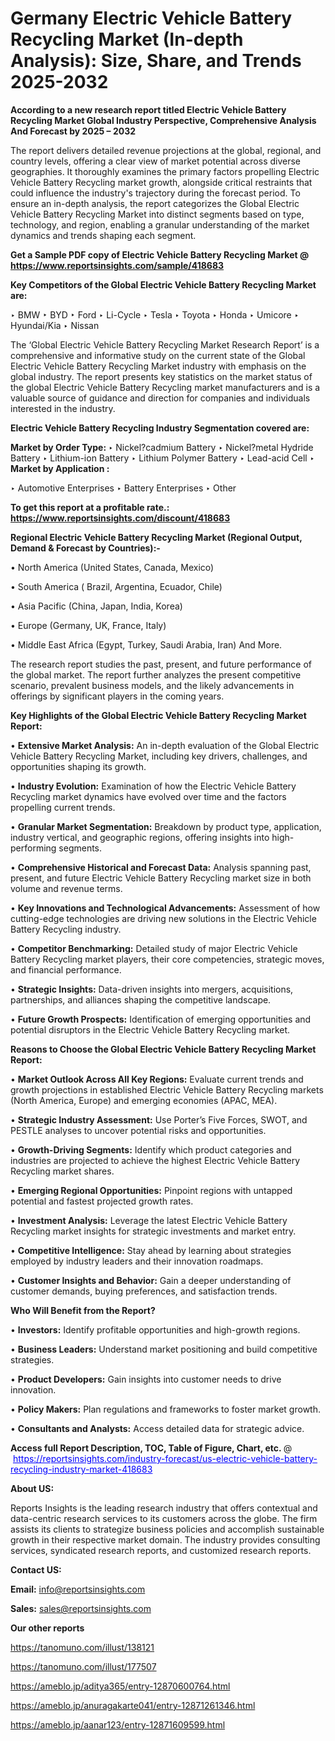 # Germany Electric Vehicle Battery Recycling Market (In-depth Analysis): Size, Share, and Trends 2025-2032

<strong>According to a new research report titled Electric Vehicle Battery Recycling Market Global Industry Perspective, Comprehensive Analysis And Forecast by 2025 – 2032</strong>

The report delivers detailed revenue projections at the global, regional, and country levels, offering a clear view of market potential across diverse geographies. It thoroughly examines the primary factors propelling Electric Vehicle Battery Recycling market growth, alongside critical restraints that could influence the industry's trajectory during the forecast period. To ensure an in-depth analysis, the report categorizes the Global Electric Vehicle Battery Recycling Market into distinct segments based on type, technology, and region, enabling a granular understanding of the market dynamics and trends shaping each segment.

<strong>Get a Sample PDF copy of Electric Vehicle Battery Recycling Market </strong><strong>@<a href=https://www.reportsinsights.com/sample/418683 style=color:#0000ff;> https://www.reportsinsights.com/sample/418683</a></strong></font>

<strong>Key Competitors of the Global Electric Vehicle Battery Recycling Market are:</strong>

‣ BMW
‣ BYD
‣ Ford
‣ Li-Cycle
‣ Tesla
‣ Toyota
‣ Honda
‣ Umicore
‣ Hyundai/Kia
‣ Nissan

The ‘Global Electric Vehicle Battery Recycling Market Research Report’ is a comprehensive and informative study on the current state of the Global Electric Vehicle Battery Recycling Market industry with emphasis on the global industry. The report presents key statistics on the market status of the global Electric Vehicle Battery Recycling market manufacturers and is a valuable source of guidance and direction for companies and individuals interested in the industry.

<strong>Electric Vehicle Battery Recycling Industry Segmentation covered are:</strong>

<strong>Market by Order Type: </strong>
‣ Nickel?cadmium Battery
‣ Nickel?metal Hydride Battery
‣ Lithium-ion Battery
‣ Lithium Polymer Battery
‣ Lead-acid Cell
‣ 
<strong>Market by Application :</strong>

‣ Automotive Enterprises
‣ Battery Enterprises
‣ Other

<strong>To get this report at a profitable rate.: <a href=https://www.reportsinsights.com/discount/418683 style=color:#0000ff;>https://www.reportsinsights.com/discount/418683</a></strong></font>

<strong>Regional Electric Vehicle Battery Recycling Market (Regional Output, Demand &amp; Forecast by Countries):-</strong>

• North America (United States, Canada, Mexico)

• South America ( Brazil, Argentina, Ecuador, Chile)

• Asia Pacific (China, Japan, India, Korea)

• Europe (Germany, UK, France, Italy)

• Middle East Africa (Egypt, Turkey, Saudi Arabia, Iran) And More.

The research report studies the past, present, and future performance of the global market. The report further analyzes the present competitive scenario, prevalent business models, and the likely advancements in offerings by significant players in the coming years.

<strong>Key Highlights of the Global Electric Vehicle Battery Recycling Market Report:</strong>

• <strong>Extensive Market Analysis:</strong> An in-depth evaluation of the Global Electric Vehicle Battery Recycling Market, including key drivers, challenges, and opportunities shaping its growth.

• <strong>Industry Evolution:</strong> Examination of how the Electric Vehicle Battery Recycling market dynamics have evolved over time and the factors propelling current trends.

• <strong>Granular Market Segmentation:</strong> Breakdown by product type, application, industry vertical, and geographic regions, offering insights into high-performing segments.

• <strong>Comprehensive Historical and Forecast Data:</strong> Analysis spanning past, present, and future Electric Vehicle Battery Recycling market size in both volume and revenue terms.

• <strong>Key Innovations and Technological Advancements:</strong> Assessment of how cutting-edge technologies are driving new solutions in the Electric Vehicle Battery Recycling industry.

• <strong>Competitor Benchmarking:</strong> Detailed study of major Electric Vehicle Battery Recycling market players, their core competencies, strategic moves, and financial performance.

• <strong>Strategic Insights:</strong> Data-driven insights into mergers, acquisitions, partnerships, and alliances shaping the competitive landscape.

• <strong>Future Growth Prospects:</strong> Identification of emerging opportunities and potential disruptors in the Electric Vehicle Battery Recycling market.

<strong>Reasons to Choose the Global Electric Vehicle Battery Recycling Market Report:</strong>

• <strong>Market Outlook Across All Key Regions:</strong> Evaluate current trends and growth projections in established Electric Vehicle Battery Recycling markets (North America, Europe) and emerging economies (APAC, MEA).

• <strong>Strategic Industry Assessment:</strong> Use Porter’s Five Forces, SWOT, and PESTLE analyses to uncover potential risks and opportunities.

• <strong>Growth-Driving Segments:</strong> Identify which product categories and industries are projected to achieve the highest Electric Vehicle Battery Recycling market shares.

• <strong>Emerging Regional Opportunities:</strong> Pinpoint regions with untapped potential and fastest projected growth rates.

• <strong>Investment Analysis:</strong> Leverage the latest Electric Vehicle Battery Recycling market insights for strategic investments and market entry.

• <strong>Competitive Intelligence:</strong> Stay ahead by learning about strategies employed by industry leaders and their innovation roadmaps.

• <strong>Customer Insights and Behavior:</strong> Gain a deeper understanding of customer demands, buying preferences, and satisfaction trends.

<strong>Who Will Benefit from the Report?</strong>

• <strong>Investors:</strong> Identify profitable opportunities and high-growth regions.

• <strong>Business Leaders:</strong> Understand market positioning and build competitive strategies.

• <strong>Product Developers:</strong> Gain insights into customer needs to drive innovation.

• <strong>Policy Makers:</strong> Plan regulations and frameworks to foster market growth.

• <strong>Consultants and Analysts:</strong> Access detailed data for strategic advice.
</ul>
<strong>Access full Report Description, TOC, Table of Figure, Chart, etc. </strong>@  <a href=https://reportsinsights.com/industry-forecast/us-electric-vehicle-battery-recycling-industry-market-418683 style=color:#0000ff;>https://reportsinsights.com/industry-forecast/us-electric-vehicle-battery-recycling-industry-market-418683</a></font>

<strong><strong>About US</strong>:</strong>

Reports Insights is the leading research industry that offers contextual and data-centric research services to its customers across the globe. The firm assists its clients to strategize business policies and accomplish sustainable growth in their respective market domain. The industry provides consulting services, syndicated research reports, and customized research reports.

<strong>Contact US:</strong>

<p class=""""><b>Email:</b> <a href=mailto:info@reportsinsights.com>info@reportsinsights.com</a></p>
<p class=""""><b>Sales:</b> <a href=mailto:sales@reportsinsights.com>sales@reportsinsights.com</a></p>

<strong>Our other reports</strong>

<a href=https://tanomuno.com/illust/138121>https://tanomuno.com/illust/138121</a>

<a href=https://tanomuno.com/illust/177507>https://tanomuno.com/illust/177507</a>

<a href=https://ameblo.jp/aditya365/entry-12870600764.html>https://ameblo.jp/aditya365/entry-12870600764.html</a>

<a href=https://ameblo.jp/anuragakarte041/entry-12871261346.html>https://ameblo.jp/anuragakarte041/entry-12871261346.html</a>

<a href=https://ameblo.jp/aanar123/entry-12871609599.html>https://ameblo.jp/aanar123/entry-12871609599.html</a>
